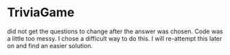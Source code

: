 # TriviaGame
did not get the questions to change after the answer was chosen. Code was a little too messy. I chose a difficult way to do this. I will re-attempt this later on and find an easier solution.
